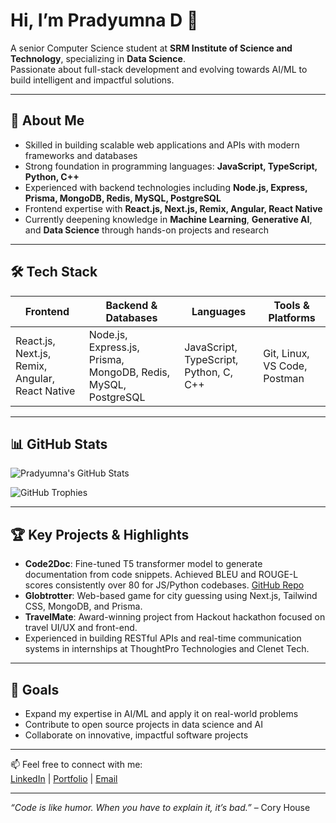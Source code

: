 # Hi, I’m Pradyumna D 👋  
A senior Computer Science student at **SRM Institute of Science and Technology**, specializing in **Data Science**.  
Passionate about full-stack development and evolving towards AI/ML to build intelligent and impactful solutions.

---

## 🚀 About Me  
- Skilled in building scalable web applications and APIs with modern frameworks and databases  
- Strong foundation in programming languages: **JavaScript, TypeScript, Python, C++**  
- Experienced with backend technologies including **Node.js, Express, Prisma, MongoDB, Redis, MySQL, PostgreSQL**  
- Frontend expertise with **React.js, Next.js, Remix, Angular, React Native**  
- Currently deepening knowledge in **Machine Learning**, **Generative AI**, and **Data Science** through hands-on projects and research  

---

## 🛠️ Tech Stack

| Frontend                       | Backend & Databases                     | Languages                | Tools & Platforms          |
|-------------------------------|---------------------------------------|--------------------------|---------------------------|
| React.js, Next.js, Remix, Angular, React Native | Node.js, Express.js, Prisma, MongoDB, Redis, MySQL, PostgreSQL | JavaScript, TypeScript, Python, C, C++ | Git, Linux, VS Code, Postman |

---

## 📊 GitHub Stats  

![Pradyumna's GitHub Stats](https://github-readme-stats.vercel.app/api?username=yare0909&show_icons=true&theme=radical&hide_title=true)  

![GitHub Trophies](https://github-profile-trophy.vercel.app/?username=yare0909&theme=radical&row=3&column=3)

---

## 🏆 Key Projects & Highlights  
- **Code2Doc**: Fine-tuned T5 transformer model to generate documentation from code snippets. Achieved BLEU and ROUGE-L scores consistently over 80 for JS/Python codebases. [GitHub Repo](https://github.com/YARE0909/code2doc)  
- **Globtrotter**: Web-based game for city guessing using Next.js, Tailwind CSS, MongoDB, and Prisma.  
- **TravelMate**: Award-winning project from Hackout hackathon focused on travel UI/UX and front-end.  
- Experienced in building RESTful APIs and real-time communication systems in internships at ThoughtPro Technologies and Clenet Tech.

---

## 🎯 Goals  
- Expand my expertise in AI/ML and apply it on real-world problems  
- Contribute to open source projects in data science and AI  
- Collaborate on innovative, impactful software projects  

---

📫 Feel free to connect with me:  
[LinkedIn](https://www.linkedin.com/in/pradyumna-d-95a88123b) | [Portfolio](https://pradyumnad.vercel.app) | [Email](mailto:pradyumnad092004@gmail.com)

---

*“Code is like humor. When you have to explain it, it’s bad.”* – Cory House

